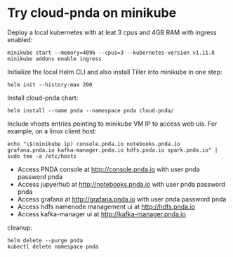 # Try cloud-pnda on minikube

Deploy a local kubernetes with at leat 3 cpus and 4GB RAM with ingress enabled:

```
minikube start --memory=4096 --cpus=3 --kubernetes-version v1.11.8
minikube addons enable ingress
```

Initialize the local Helm CLI and also install Tiller into minikube in one step:

```
helm init --history-max 200
```

Install cloud-pnda chart:
```
helm install --name pnda --namespace pnda cloud-pnda/
```

Include vhosts entries pointing to minikube VM IP to access web uis.
For example, on a linux client host:

```
echo "\$(minikube ip) console.pnda.io notebooks.pnda.io grafana.pnda.io kafka-manager.pnda.io hdfs.pnda.io spark.pnda.io" | sudo tee -a /etc/hosts
```

- Access PNDA console at http://console.pnda.io with user pnda password pnda
- Access jupyerhub at http://notebooks.pnda.io with user pnda password pnda
- Access grafana at http://grafana.pnda.io with user pnda password pnda
- Access hdfs namenode management ui at http://hdfs.pnda.io
- Access kafka-manager ui at http://kafka-manager.pnda.io

cleanup:

```
helm delete --purge pnda
kubectl delete namespace pnda
```